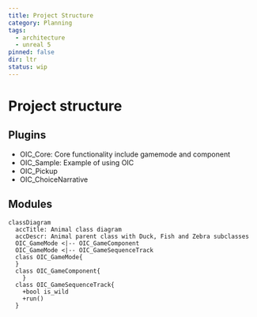 ```yaml
---
title: Project Structure
category: Planning
tags:
  - architecture
  - unreal 5
pinned: false
dir: ltr
status: wip
---
```


# Project structure


## Plugins

- OIC_Core: Core functionality include gamemode and component
- OIC_Sample: Example of using OIC 
- OIC_Pickup
- OIC_ChoiceNarrative

## Modules
```
classDiagram
  accTitle: Animal class diagram
  accDescr: Animal parent class with Duck, Fish and Zebra subclasses
  OIC_GameMode <|-- OIC_GameComponent
  OIC_GameMode <|-- OIC_GameSequenceTrack
  class OIC_GameMode{
  }
  class OIC_GameComponent{
    }
  class OIC_GameSequenceTrack{
    +bool is_wild
    +run()
  }
```